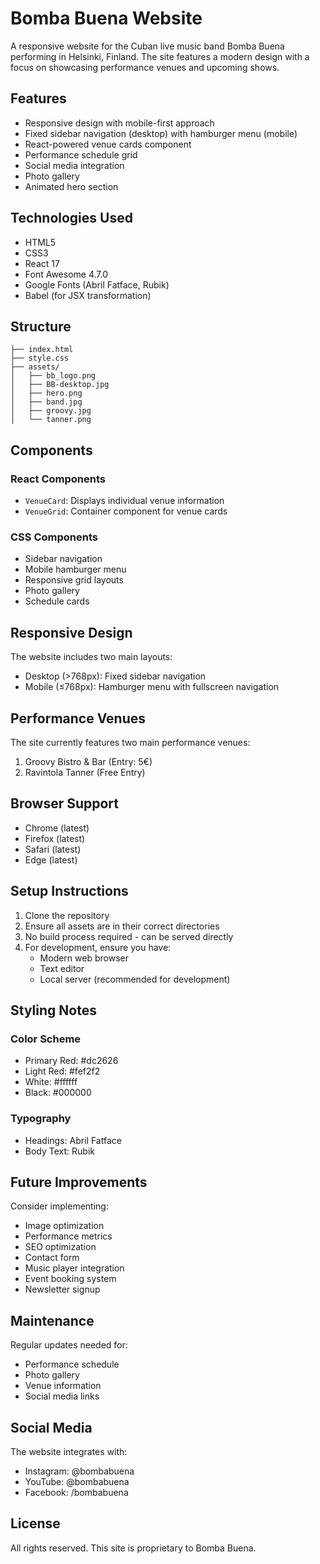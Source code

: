 # Bomba Buena Website

A responsive website for the Cuban live music band Bomba Buena performing in Helsinki, Finland. The site features a modern design with a focus on showcasing performance venues and upcoming shows.

## Features

- Responsive design with mobile-first approach
- Fixed sidebar navigation (desktop) with hamburger menu (mobile)
- React-powered venue cards component
- Performance schedule grid
- Social media integration
- Photo gallery
- Animated hero section

## Technologies Used

- HTML5
- CSS3
- React 17
- Font Awesome 4.7.0
- Google Fonts (Abril Fatface, Rubik)
- Babel (for JSX transformation)

## Structure

```
├── index.html
├── style.css
├── assets/
│   ├── bb_logo.png
│   ├── BB-desktop.jpg
│   ├── hero.png
│   ├── band.jpg
│   ├── groovy.jpg
│   └── tanner.png
```

## Components

### React Components
- `VenueCard`: Displays individual venue information
- `VenueGrid`: Container component for venue cards

### CSS Components
- Sidebar navigation
- Mobile hamburger menu
- Responsive grid layouts
- Photo gallery
- Schedule cards

## Responsive Design

The website includes two main layouts:
- Desktop (>768px): Fixed sidebar navigation
- Mobile (≤768px): Hamburger menu with fullscreen navigation

## Performance Venues

The site currently features two main performance venues:
1. Groovy Bistro & Bar (Entry: 5€)
2. Ravintola Tanner (Free Entry)

## Browser Support

- Chrome (latest)
- Firefox (latest)
- Safari (latest)
- Edge (latest)

## Setup Instructions

1. Clone the repository
2. Ensure all assets are in their correct directories
3. No build process required - can be served directly
4. For development, ensure you have:
   - Modern web browser
   - Text editor
   - Local server (recommended for development)

## Styling Notes

### Color Scheme
- Primary Red: #dc2626
- Light Red: #fef2f2
- White: #ffffff
- Black: #000000

### Typography
- Headings: Abril Fatface
- Body Text: Rubik

## Future Improvements

Consider implementing:
- Image optimization
- Performance metrics
- SEO optimization
- Contact form
- Music player integration
- Event booking system
- Newsletter signup

## Maintenance

Regular updates needed for:
- Performance schedule
- Photo gallery
- Venue information
- Social media links

## Social Media

The website integrates with:
- Instagram: @bombabuena
- YouTube: @bombabuena
- Facebook: /bombabuena

## License

All rights reserved. This site is proprietary to Bomba Buena.
